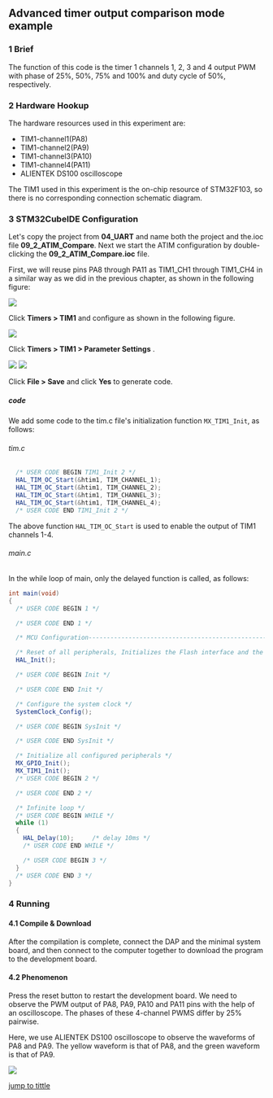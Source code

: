 ## Advanced timer output comparison mode example<a name="catalogue"></a>


### 1 Brief
The function of this code is the timer 1 channels 1, 2, 3 and 4 output PWM with phase of 25%, 50%, 75% and 100% and duty cycle of 50%, respectively.
### 2 Hardware Hookup
The hardware resources used in this experiment are:
+ TIM1-channel1(PA8)
+ TIM1-channel2(PA9)
+ TIM1-channel3(PA10)
+ TIM1-channel4(PA11)
+ ALIENTEK DS100 oscilloscope

The TIM1 used in this experiment is the on-chip resource of STM32F103, so there is no corresponding connection schematic diagram.

### 3 STM32CubeIDE Configuration


Let's copy the project from **04_UART** and name both the project and the.ioc file **09_2_ATIM_Compare**. Next we start the ATIM configuration by double-clicking the **09_2_ATIM_Compare.ioc** file.

First, we will reuse pins PA8 through PA11 as TIM1_CH1 through TIM1_CH4 in a similar way as we did in the previous chapter, as shown in the following figure:

![](./1_docs/3_figures/09_2_ATIM_Compare/a5.png)


Click **Timers > TIM1** and configure as shown in the following figure.

![](./1_docs/3_figures/09_2_ATIM_Compare/a6.png)

Click **Timers > TIM1 > Parameter Settings** .

![](./1_docs/3_figures/09_2_ATIM_Compare/a7.png)
![](./1_docs/3_figures/09_2_ATIM_Compare/a8.png)

Click **File > Save** and click **Yes** to generate code.

##### code
We add some code to the tim.c file's initialization function ``MX_TIM1_Init``, as follows:
###### tim.c
```c#
  /* USER CODE BEGIN TIM1_Init 2 */
  HAL_TIM_OC_Start(&htim1, TIM_CHANNEL_1);
  HAL_TIM_OC_Start(&htim1, TIM_CHANNEL_2);
  HAL_TIM_OC_Start(&htim1, TIM_CHANNEL_3);
  HAL_TIM_OC_Start(&htim1, TIM_CHANNEL_4);
  /* USER CODE END TIM1_Init 2 */
```
The above function ``HAL_TIM_OC_Start`` is used to enable the output of TIM1 channels 1-4.

###### main.c
In the while loop of main, only the delayed function is called, as follows:
```c#
int main(void)
{
  /* USER CODE BEGIN 1 */

  /* USER CODE END 1 */

  /* MCU Configuration--------------------------------------------------------*/

  /* Reset of all peripherals, Initializes the Flash interface and the Systick. */
  HAL_Init();

  /* USER CODE BEGIN Init */

  /* USER CODE END Init */

  /* Configure the system clock */
  SystemClock_Config();

  /* USER CODE BEGIN SysInit */

  /* USER CODE END SysInit */

  /* Initialize all configured peripherals */
  MX_GPIO_Init();
  MX_TIM1_Init();
  /* USER CODE BEGIN 2 */

  /* USER CODE END 2 */

  /* Infinite loop */
  /* USER CODE BEGIN WHILE */
  while (1)
  {
    HAL_Delay(10);     /* delay 10ms */
    /* USER CODE END WHILE */

    /* USER CODE BEGIN 3 */
  }
  /* USER CODE END 3 */
}
```


### 4 Running
#### 4.1 Compile & Download
After the compilation is complete, connect the DAP and the minimal system board, and then connect to the computer together to download the program to the development board.
#### 4.2 Phenomenon
Press the reset button to restart the development board. We need to observe the PWM output of PA8, PA9, PA10 and PA11 pins with the help of an oscilloscope. The phases of these 4-channel PWMS differ by 25% pairwise.

Here, we use ALIENTEK DS100 oscilloscope to observe the waveforms of PA8 and PA9. The yellow waveform is that of PA8, and the green waveform is that of PA9.

![](./1_docs/3_figures/09_2_ATIM_Compare/a22.png)

[jump to tittle](#catalogue)
